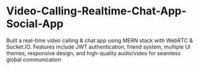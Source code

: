 # Video-Calling-Realtime-Chat-App-Social-App
Built a real-time video calling &amp; chat app using MERN stack with WebRTC &amp; Socket.IO. Features include JWT authentication, friend system, multiple UI themes, responsive design, and high-quality audio/video for seamless global communication

